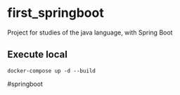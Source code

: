 # first_springboot
Project for studies of the java language, with Spring Boot

## Execute local
```
docker-compose up -d --build
```
#springboot
